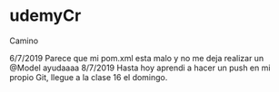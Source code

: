 # udemyCr
Camino

6/7/2019
Parece que mi pom.xml esta malo y no me deja realizar un @Model ayudaaaa
8/7/2019
Hasta hoy aprendi a hacer un push en mi propio Git, llegue a la clase 16 el domingo. 


